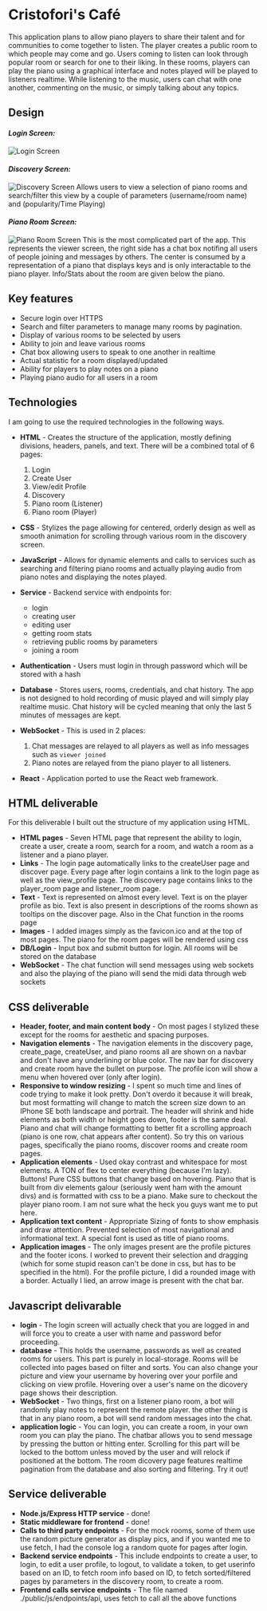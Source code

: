 # Cristofori's Café
This application plans to allow piano players to share their talent and for communities to come together to listen. The player creates a public room to which people may come and go. Users coming to listen can look through popular room or search for one to their liking. In these rooms, players can play the piano using a graphical interface and notes played will be played to listeners realtime. While listening to the music, users can chat with one another, commenting on the music, or simply talking about any topics.

## Design

#### _Login Screen:_
![Login Screen](readme_pictures/login_screen.jpg)

#### _Discovery Screen:_
![Discovery Screen](readme_pictures/discovery_screen.jpg)
Allows users to view a selection of piano rooms and search/filter this view by a couple of parameters (username/room name) and (popularity/Time Playing)

#### _Piano Room Screen:_
![Piano Room Screen](readme_pictures/room_screen.jpg)
This is the most complicated part of the app. This represents the viewer screen, the right side has a chat box notifing all users of people joining and messages by others. The center is consumed by a representation of a piano that displays keys and is only interactable to the piano player. Info/Stats about the room are given below the piano.

## Key features

- Secure login over HTTPS
- Search and filter parameters to manage many rooms by pagination.
- Display of various rooms to be selected by users
- Ability to join and leave various rooms
- Chat box allowing users to speak to one another in realtime
- Actual statistic for a room displayed/updated
- Ability for players to play notes on a piano
- Playing piano audio for all users in a room

## Technologies

I am going to use the required technologies in the following ways.

- **HTML** - Creates the structure of the application, mostly defining divisions, headers, panels, and text. There will be a combined total of 6 pages:
  1. Login
  2. Create User
  3. View/edit Profile
  4. Discovery
  5. Piano room (Listener)
  6. Piano room (Player)

- **CSS** - Stylizes the page allowing for centered, orderly design as well as smooth animation for scrolling through various room in the discovery screen.

- **JavaScript** - Allows for dynamic elements and calls to services such as searching and filtering piano rooms and actually playing audio from piano notes and displaying the notes played.

- **Service** - Backend service with endpoints for:
  - login
  - creating user
  - editing user
  - getting room stats
  - retrieving public rooms by parameters
  - joining a room

- **Authentication** - Users must login in through password which will be stored with a hash

- **Database** - Stores users, rooms, credentials, and chat history. The app is not designed to hold recording of music played and will simply play realtime music. Chat history will be cycled meaning that only the last 5 minutes of messages are kept.

- **WebSocket** - This is used in 2 places:
  1. Chat messages are relayed to all players as well as info messages such as `viewer joined`
  2. Piano notes are relayed from the piano player to all listeners.

- **React** - Application ported to use the React web framework.

## HTML deliverable

For this deliverable I built out the structure of my application using HTML.

- **HTML pages** - Seven HTML page that represent the ability to login, create a user, create a room, search for a room, and watch a room as a listener and a piano player.
- **Links** - The login page automatically links to the createUser page and discover page. Every page after login contains a link to the login page as well as the view_profile page. The discovery page contains links to the player_room page and listener_room page.
- **Text** - Text is represented on almost every level. Text is on the player profile as bio. Text is also present in descriptions of the rooms shown as tooltips on the discover page. Also in the Chat function in the rooms page
- **Images** - I added images simply as the favicon.ico and at the top of most pages. The piano for the room pages will be rendered using css
- **DB/Login** - Input box and submit button for login. All rooms will be stored on the database
- **WebSocket** - The chat function will send messages using web sockets and also the playing of the piano will send the midi data through web sockets

## CSS deliverable

- **Header, footer, and main content body** - On most pages I stylized these except for the rooms for aesthetic and spacing purposes. 
- **Navigation elements** - The navigation elements in the discovery page, create_page, createUser, and piano rooms all are shown on a navbar and don't have any underlining or blue color. The nav bar for discovery and create room have the bullet on purpose. The profile icon will show a menu when hovered over (only after login).
- **Responsive to window resizing** - I spent so much time and lines of code trying to make it look pretty. Don't overdo it because it will break, but most formatting will change to match the screen size down to an IPhone SE both landscape and portrait. The header will shrink and hide elements as both width or height goes down, footer is the same deal. Piano and chat will change formatting to better fit a scrolling approach (piano is one row, chat appears after content). So try this on various pages, specifically the piano rooms, discover rooms and create room pages.
- **Application elements** - Used okay contrast and whitespace for most elements. A TON of flex to center everything (because I'm lazy). Buttons! Pure CSS buttons that change based on hovering. Piano that is built from div elements galour (seriously went ham with the amount divs) and is formatted with css to be a piano. Make sure to checkout the player piano room. I am not sure what the heck you guys want me to put here.
- **Application text content** - Appropriate Sizing of fonts to show emphasis and draw attention. Prevented selection of most navigational and informational text. A special font is used as title of piano rooms.
- **Application images** - The only images present are the profile pictures and the footer icons. I worked to prevent their selection and dragging (which for some stupid reason can't be done in css, but has to be specified in the html). For the profile picture, I did a rounded image with a border. Actually I lied, an arrow image is present with the chat bar.


## Javascript delivarable

- **login** - The login screen will actually check that you are logged in and will force you to create a user with name and password befor proceeding. 
- **database** - This holds the username, passwords as well as created rooms for users. This part is purely in local-storage. Rooms will be collected into pages based on filter and sorts. You can also change your picture and view your username by hovering over your porfile and clicking on view profile. Hovering over a user's name on the dicovery page shows their description.
- **WebSocket** - Two things, first on a listener piano room, a bot will randomly play notes to represent the remote player. the other thing is that in any piano room, a bot will send random messages into the chat.
- **application logic** - You can login, you can create a room, in your own room you can play the piano. The chatbar allows you to send message by pressing the button or hitting enter. Scrolling for this part will be locked to the bottom unless moved by the user and will relock if positioned at the bottom. The room dicovery page features realtime pagination from the database and also sorting and filtering. Try it out!

## Service deliverable

- **Node.js/Express HTTP service** - done!
- **Static middleware for frontend** - done!
- **Calls to third party endpoints** - For the mock rooms, some of them use the random picture generator as display pics, and if you wanted me to use fetch, I had the console log a random quote for pages after login.
- **Backend service endpoints** - This include endpoints to create a user, to login, to edit a user profile, to logout, to validate a token, to get userinfo based on an ID, to fetch room info based on ID, to fetch sorted/filtered pages by parameters in the discovery room, to create a room.
- **Frontend calls service endpoints** - The file named ./public/js/endpoints/api, uses fetch to call all the above functions
